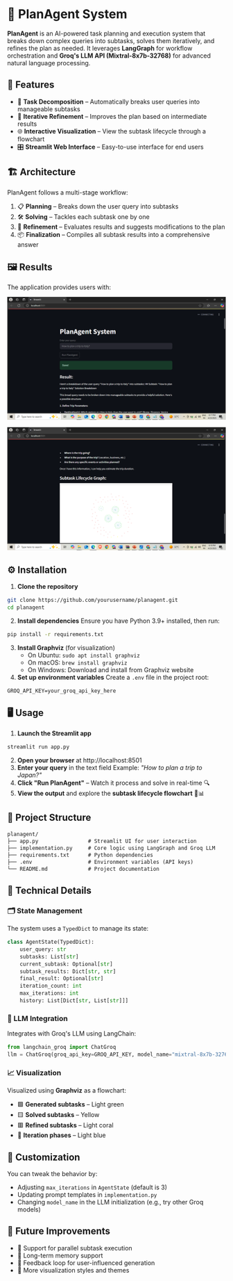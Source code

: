 # 🧠 PlanAgent System

**PlanAgent** is an AI-powered task planning and execution system that breaks down complex queries into subtasks, solves them iteratively, and refines the plan as needed. It leverages **LangGraph** for workflow orchestration and **Groq's LLM API (Mixtral-8x7b-32768)** for advanced natural language processing.

## 🚀 Features
* 🧩 **Task Decomposition** – Automatically breaks user queries into manageable subtasks
* 🔁 **Iterative Refinement** – Improves the plan based on intermediate results
* 🌐 **Interactive Visualization** – View the subtask lifecycle through a flowchart
* 🎛 **Streamlit Web Interface** – Easy-to-use interface for end users

## 🏗 Architecture
PlanAgent follows a multi-stage workflow:
1. 📋 **Planning** – Breaks down the user query into subtasks
2. 🛠 **Solving** – Tackles each subtask one by one
3. 🧪 **Refinement** – Evaluates results and suggests modifications to the plan
4. 📦 **Finalization** – Compiles all subtask results into a comprehensive answer

## 🖼️ Results
The application provides users with:


![Screenshot 1](Plan-1.png)

![Screenshot 2](Plan-2.png)
## ⚙️ Installation
1. **Clone the repository**

```bash
git clone https://github.com/yourusername/planagent.git
cd planagent
```

2. **Install dependencies** Ensure you have Python 3.9+ installed, then run:

```bash
pip install -r requirements.txt
```

3. **Install Graphviz** (for visualization)
   * On Ubuntu: `sudo apt install graphviz`
   * On macOS: `brew install graphviz`
   * On Windows: Download and install from Graphviz website
4. **Set up environment variables** Create a `.env` file in the project root:

```
GROQ_API_KEY=your_groq_api_key_here
```

## 🖥 Usage
1. **Launch the Streamlit app**

```bash
streamlit run app.py
```

2. **Open your browser** at http://localhost:8501
3. **Enter your query** in the text field Example: *"How to plan a trip to Japan?"*
4. **Click "Run PlanAgent"** – Watch it process and solve in real-time 🔍
5. **View the output** and explore the **subtask lifecycle flowchart** 🧠📊

## 📁 Project Structure

```
planagent/
├── app.py                # Streamlit UI for user interaction
├── implementation.py     # Core logic using LangGraph and Groq LLM
├── requirements.txt      # Python dependencies
├── .env                  # Environment variables (API keys)
└── README.md             # Project documentation
```

## 🧬 Technical Details

### 🗂 State Management
The system uses a `TypedDict` to manage its state:

```python
class AgentState(TypedDict):
    user_query: str
    subtasks: List[str]
    current_subtask: Optional[str]
    subtask_results: Dict[str, str]
    final_result: Optional[str]
    iteration_count: int
    max_iterations: int
    history: List[Dict[str, List[str]]]
```

### 🤖 LLM Integration
Integrates with Groq's LLM using LangChain:

```python
from langchain_groq import ChatGroq
llm = ChatGroq(groq_api_key=GROQ_API_KEY, model_name="mixtral-8x7b-32768")
```

### 📈 Visualization
Visualized using **Graphviz** as a flowchart:
* 🟩 **Generated subtasks** – Light green
* 🟨 **Solved subtasks** – Yellow
* 🟥 **Refined subtasks** – Light coral
* 🔷 **Iteration phases** – Light blue

## 🔧 Customization
You can tweak the behavior by:
* Adjusting `max_iterations` in `AgentState` (default is 3)
* Updating prompt templates in `implementation.py`
* Changing `model_name` in the LLM initialization (e.g., try other Groq models)

## 🌱 Future Improvements
* 🧵 Support for parallel subtask execution
* 🧠 Long-term memory support
* 💬 Feedback loop for user-influenced generation
* 🎨 More visualization styles and themes
